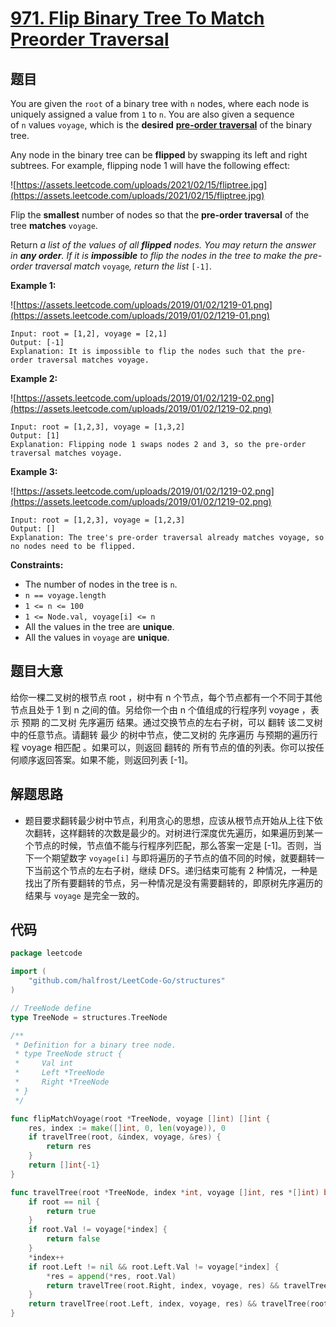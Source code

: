 # [971. Flip Binary Tree To Match Preorder Traversal](https://leetcode.com/problems/flip-binary-tree-to-match-preorder-traversal/)


## 题目

You are given the `root` of a binary tree with `n` nodes, where each node is uniquely assigned a value from `1` to `n`. You are also given a sequence of `n` values `voyage`, which is the **desired** **[pre-order traversal](https://en.wikipedia.org/wiki/Tree_traversal#Pre-order)** of the binary tree.

Any node in the binary tree can be **flipped** by swapping its left and right subtrees. For example, flipping node 1 will have the following effect:

![https://assets.leetcode.com/uploads/2021/02/15/fliptree.jpg](https://assets.leetcode.com/uploads/2021/02/15/fliptree.jpg)

Flip the **smallest** number of nodes so that the **pre-order traversal** of the tree **matches** `voyage`.

Return *a list of the values of all **flipped** nodes. You may return the answer in **any order**. If it is **impossible** to flip the nodes in the tree to make the pre-order traversal match* `voyage`*, return the list* `[-1]`.

**Example 1:**

![https://assets.leetcode.com/uploads/2019/01/02/1219-01.png](https://assets.leetcode.com/uploads/2019/01/02/1219-01.png)

```
Input: root = [1,2], voyage = [2,1]
Output: [-1]
Explanation: It is impossible to flip the nodes such that the pre-order traversal matches voyage.
```

**Example 2:**

![https://assets.leetcode.com/uploads/2019/01/02/1219-02.png](https://assets.leetcode.com/uploads/2019/01/02/1219-02.png)

```
Input: root = [1,2,3], voyage = [1,3,2]
Output: [1]
Explanation: Flipping node 1 swaps nodes 2 and 3, so the pre-order traversal matches voyage.
```

**Example 3:**

![https://assets.leetcode.com/uploads/2019/01/02/1219-02.png](https://assets.leetcode.com/uploads/2019/01/02/1219-02.png)

```
Input: root = [1,2,3], voyage = [1,2,3]
Output: []
Explanation: The tree's pre-order traversal already matches voyage, so no nodes need to be flipped.
```

**Constraints:**

- The number of nodes in the tree is `n`.
- `n == voyage.length`
- `1 <= n <= 100`
- `1 <= Node.val, voyage[i] <= n`
- All the values in the tree are **unique**.
- All the values in `voyage` are **unique**.

## 题目大意

给你一棵二叉树的根节点 root ，树中有 n 个节点，每个节点都有一个不同于其他节点且处于 1 到 n 之间的值。另给你一个由 n 个值组成的行程序列 voyage ，表示 预期 的二叉树 先序遍历 结果。通过交换节点的左右子树，可以 翻转 该二叉树中的任意节点。请翻转 最少 的树中节点，使二叉树的 先序遍历 与预期的遍历行程 voyage 相匹配 。如果可以，则返回 翻转的 所有节点的值的列表。你可以按任何顺序返回答案。如果不能，则返回列表 [-1]。

## 解题思路

- 题目要求翻转最少树中节点，利用贪心的思想，应该从根节点开始从上往下依次翻转，这样翻转的次数是最少的。对树进行深度优先遍历，如果遍历到某一个节点的时候，节点值不能与行程序列匹配，那么答案一定是 [-1]。否则，当下一个期望数字 `voyage[i]` 与即将遍历的子节点的值不同的时候，就要翻转一下当前这个节点的左右子树，继续 DFS。递归结束可能有 2 种情况，一种是找出了所有要翻转的节点，另一种情况是没有需要翻转的，即原树先序遍历的结果与 `voyage` 是完全一致的。

## 代码

```go
package leetcode

import (
	"github.com/halfrost/LeetCode-Go/structures"
)

// TreeNode define
type TreeNode = structures.TreeNode

/**
 * Definition for a binary tree node.
 * type TreeNode struct {
 *     Val int
 *     Left *TreeNode
 *     Right *TreeNode
 * }
 */

func flipMatchVoyage(root *TreeNode, voyage []int) []int {
	res, index := make([]int, 0, len(voyage)), 0
	if travelTree(root, &index, voyage, &res) {
		return res
	}
	return []int{-1}
}

func travelTree(root *TreeNode, index *int, voyage []int, res *[]int) bool {
	if root == nil {
		return true
	}
	if root.Val != voyage[*index] {
		return false
	}
	*index++
	if root.Left != nil && root.Left.Val != voyage[*index] {
		*res = append(*res, root.Val)
		return travelTree(root.Right, index, voyage, res) && travelTree(root.Left, index, voyage, res)
	}
	return travelTree(root.Left, index, voyage, res) && travelTree(root.Right, index, voyage, res)
}
```